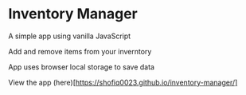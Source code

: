 # Inventory Manager

A simple app using vanilla JavaScript

Add and remove items from your inverntory

App uses browser local storage to save data

View the app (here)[https://shofiq0023.github.io/inventory-manager/]
